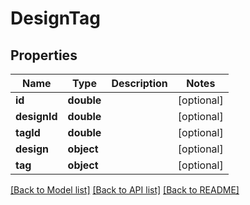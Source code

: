 # DesignTag

## Properties
Name | Type | Description | Notes
------------ | ------------- | ------------- | -------------
**id** | **double** |  | [optional] 
**designId** | **double** |  | [optional] 
**tagId** | **double** |  | [optional] 
**design** | **object** |  | [optional] 
**tag** | **object** |  | [optional] 

[[Back to Model list]](../README.md#documentation-for-models) [[Back to API list]](../README.md#documentation-for-api-endpoints) [[Back to README]](../README.md)


